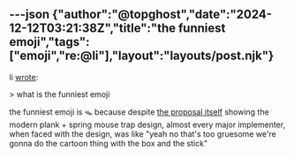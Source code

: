 ---json
{"author":"@topghost","date":"2024-12-12T03:21:38Z","title":"the funniest emoji","tags":["emoji","re:@li"],"layout":"layouts/post.njk"}
---
li [wrote](https://entangled.one/post/1733957228-what-is-the-funniest/):

&#x3E; what is the funniest emoji

the funniest emoji is &#x1FAA4; because despite [the proposal itself](https://www.unicode.org/L2/L2019/19144-mouse-trap-emoji.pdf) showing the modern plank + spring mouse trap design, almost every major implementer, when faced with the design, was like &#x22;yeah no that&#x27;s too gruesome we&#x27;re gonna do the cartoon thing with the box and the stick&#x22;

